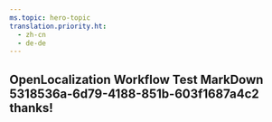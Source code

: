 ```yaml
---
ms.topic: hero-topic
translation.priority.ht: 
  - zh-cn
  - de-de
---
```

## OpenLocalization Workflow Test MarkDown 5318536a-6d79-4188-851b-603f1687a4c2 thanks!
